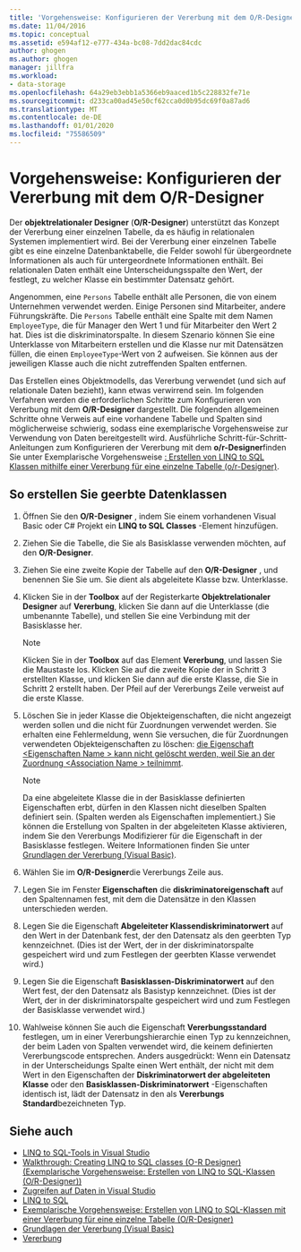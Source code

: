 ```yaml
---
title: 'Vorgehensweise: Konfigurieren der Vererbung mit dem O/R-Designer'
ms.date: 11/04/2016
ms.topic: conceptual
ms.assetid: e594af12-e777-434a-bc08-7dd2dac84cdc
author: ghogen
ms.author: ghogen
manager: jillfra
ms.workload:
- data-storage
ms.openlocfilehash: 64a29eb3ebb1a5366eb9aaced1b5c228832fe71e
ms.sourcegitcommit: d233ca00ad45e50cf62cca0d0b95dc69f0a87ad6
ms.translationtype: MT
ms.contentlocale: de-DE
ms.lasthandoff: 01/01/2020
ms.locfileid: "75586509"
---
```

# <a name="how-to-configure-inheritance-by-using-the-or-designer"></a>Vorgehensweise: Konfigurieren der Vererbung mit dem O/R-Designer
Der **objektrelationaler Designer** (**O/R-Designer**) unterstützt das Konzept der Vererbung einer einzelnen Tabelle, da es häufig in relationalen Systemen implementiert wird. Bei der Vererbung einer einzelnen Tabelle gibt es eine einzelne Datenbanktabelle, die Felder sowohl für übergeordnete Informationen als auch für untergeordnete Informationen enthält. Bei relationalen Daten enthält eine Unterscheidungsspalte den Wert, der festlegt, zu welcher Klasse ein bestimmter Datensatz gehört.

Angenommen, eine `Persons` Tabelle enthält alle Personen, die von einem Unternehmen verwendet werden. Einige Personen sind Mitarbeiter, andere Führungskräfte. Die `Persons` Tabelle enthält eine Spalte mit dem Namen `EmployeeType`, die für Manager den Wert 1 und für Mitarbeiter den Wert 2 hat. Dies ist die diskriminatorspalte. In diesem Szenario können Sie eine Unterklasse von Mitarbeitern erstellen und die Klasse nur mit Datensätzen füllen, die einen `EmployeeType`-Wert von 2 aufweisen. Sie können aus der jeweiligen Klasse auch die nicht zutreffenden Spalten entfernen.

Das Erstellen eines Objektmodells, das Vererbung verwendet (und sich auf relationale Daten bezieht), kann etwas verwirrend sein. Im folgenden Verfahren werden die erforderlichen Schritte zum Konfigurieren von Vererbung mit dem **O/R-Designer** dargestellt. Die folgenden allgemeinen Schritte ohne Verweis auf eine vorhandene Tabelle und Spalten sind möglicherweise schwierig, sodass eine exemplarische Vorgehensweise zur Verwendung von Daten bereitgestellt wird. Ausführliche Schritt-für-Schritt-Anleitungen zum Konfigurieren der Vererbung mit dem **o/r-Designer**finden Sie unter Exemplarische Vorgehensweise [: Erstellen von LINQ to SQL Klassen mithilfe einer Vererbung für eine einzelne Tabelle (o/r-Designer)](../data-tools/walkthrough-creating-linq-to-sql-classes-by-using-single-table-inheritance-o-r-designer.md).

## <a name="to-create-inherited-data-classes"></a>So erstellen Sie geerbte Datenklassen

1. Öffnen Sie den **O/R-Designer** , indem Sie einem vorhandenen Visual Basic oder C# Projekt ein **LINQ to SQL Classes** -Element hinzufügen.

2. Ziehen Sie die Tabelle, die Sie als Basisklasse verwenden möchten, auf den **O/R-Designer**.

3. Ziehen Sie eine zweite Kopie der Tabelle auf den **O/R-Designer** , und benennen Sie Sie um. Sie dient als abgeleitete Klasse bzw. Unterklasse.

4. Klicken Sie in der **Toolbox** auf der Registerkarte **Objektrelationaler Designer** auf **Vererbung**, klicken Sie dann auf die Unterklasse (die umbenannte Tabelle), und stellen Sie eine Verbindung mit der Basisklasse her.

    > [!NOTE]
    > Klicken Sie in der **Toolbox** auf das Element **Vererbung**, und lassen Sie die Maustaste los. Klicken Sie auf die zweite Kopie der in Schritt 3 erstellten Klasse, und klicken Sie dann auf die erste Klasse, die Sie in Schritt 2 erstellt haben. Der Pfeil auf der Vererbungs Zeile verweist auf die erste Klasse.

5. Löschen Sie in jeder Klasse die Objekteigenschaften, die nicht angezeigt werden sollen und die nicht für Zuordnungen verwendet werden. Sie erhalten eine Fehlermeldung, wenn Sie versuchen, die für Zuordnungen verwendeten Objekteigenschaften zu löschen: [die Eigenschaft \<Eigenschaften Name > kann nicht gelöscht werden, weil Sie an der Zuordnung \<Association Name > teilnimmt](../data-tools/the-property-property-name-cannot-be-deleted-because-it-is-participating-in-the-association-association-name.md).

    > [!NOTE]
    > Da eine abgeleitete Klasse die in der Basisklasse definierten Eigenschaften erbt, dürfen in den Klassen nicht dieselben Spalten definiert sein. (Spalten werden als Eigenschaften implementiert.) Sie können die Erstellung von Spalten in der abgeleiteten Klasse aktivieren, indem Sie den Vererbungs Modifizierer für die Eigenschaft in der Basisklasse festlegen. Weitere Informationen finden Sie unter [Grundlagen der Vererbung (Visual Basic)](/dotnet/visual-basic/programming-guide/language-features/objects-and-classes/inheritance-basics).

6. Wählen Sie im **O/R-Designer**die Vererbungs Zeile aus.

7. Legen Sie im Fenster **Eigenschaften** die **diskriminatoreigenschaft** auf den Spaltennamen fest, mit dem die Datensätze in den Klassen unterschieden werden.

8. Legen Sie die Eigenschaft **Abgeleiteter Klassendiskriminatorwert** auf den Wert in der Datenbank fest, der den Datensatz als den geerbten Typ kennzeichnet. (Dies ist der Wert, der in der diskriminatorspalte gespeichert wird und zum Festlegen der geerbten Klasse verwendet wird.)

9. Legen Sie die Eigenschaft **Basisklassen-Diskriminatorwert** auf den Wert fest, der den Datensatz als Basistyp kennzeichnet. (Dies ist der Wert, der in der diskriminatorspalte gespeichert wird und zum Festlegen der Basisklasse verwendet wird.)

10. Wahlweise können Sie auch die Eigenschaft **Vererbungsstandard** festlegen, um in einer Vererbungshierarchie einen Typ zu kennzeichnen, der beim Laden von Spalten verwendet wird, die keinem definierten Vererbungscode entsprechen. Anders ausgedrückt: Wenn ein Datensatz in der Unterscheidungs Spalte einen Wert enthält, der nicht mit dem Wert in den Eigenschaften der **Diskriminatorwert der abgeleiteten Klasse** oder den **Basisklassen-Diskriminatorwert** -Eigenschaften identisch ist, lädt der Datensatz in den als **Vererbungs Standard**bezeichneten Typ.

## <a name="see-also"></a>Siehe auch

- [LINQ to SQL-Tools in Visual Studio](../data-tools/linq-to-sql-tools-in-visual-studio2.md)
- [Walkthrough: Creating LINQ to SQL classes (O-R Designer) (Exemplarische Vorgehensweise: Erstellen von LINQ to SQL-Klassen (O/R-Designer))](how-to-create-linq-to-sql-classes-mapped-to-tables-and-views-o-r-designer.md)
- [Zugreifen auf Daten in Visual Studio](../data-tools/accessing-data-in-visual-studio.md)
- [LINQ to SQL](/dotnet/framework/data/adonet/sql/linq/index)
- [Exemplarische Vorgehensweise: Erstellen von LINQ to SQL-Klassen mit einer Vererbung für eine einzelne Tabelle (O/R-Designer)](../data-tools/walkthrough-creating-linq-to-sql-classes-by-using-single-table-inheritance-o-r-designer.md)
- [Grundlagen der Vererbung (Visual Basic)](/dotnet/visual-basic/programming-guide/language-features/objects-and-classes/inheritance-basics)
- [Vererbung](/dotnet/csharp/programming-guide/classes-and-structs/inheritance)
